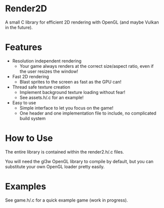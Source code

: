 # Render2D

A small C library for efficient 2D rendering with OpenGL (and maybe Vulkan in the future).

# Features

 * Resolution independent rendering
   * Your game always renders at the correct size/aspect ratio, even if the user resizes the window!
 * Fast 2D rendering
   * Blast sprites to the screen as fast as the GPU can!
 * Thread safe texture creation
   * Implement background texture loading without fear!
   * See assets.h/.c for an example!
 * Easy to use
   * Simple interface to let you focus on the game!
   * One header and one implementation file to include, no complicated build system

# How to Use

The entire library is contained within the render2.h/.c files.

You will need the gl3w OpenGL library to compile by default, but you can substitute your own OpenGL loader pretty easily.

# Examples

See game.h/.c for a quick example game (work in progress).
